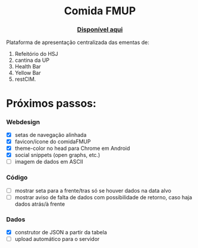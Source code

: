 <h1 align="center">Comida FMUP</h1>
<h3 align="center"><a href="https://henriquetguedes.github.io/comidaFMUP/">Disponível aqui</a></h3>

Plataforma de apresentação centralizada das ementas de:
 1. Refeitório do HSJ
 2. cantina da UP
 3. Health Bar
 4. Yellow Bar
 5. restCIM.
 

# Próximos passos: 
### Webdesign
 * [x] setas de navegação alinhada
 * [x] favicon/ícone do comidaFMUP
 * [x] theme-color no head para Chrome em Android
 * [x] social snippets (open graphs, etc.)
 * [ ] imagem de dados em ASCII

### Código
 * [ ] mostrar seta para a frente/tras só se houver dados na data alvo
 * [ ] mostrar aviso de falta de dados com possibilidade de retorno, caso haja dados atrás/à frente

### Dados
 * [x] construtor de JSON a partir da tabela
 * [ ] upload automático para o servidor
